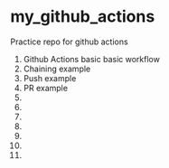 # my_github_actions
Practice repo for github actions

1. Github Actions basic basic workflow   
2. Chaining example
3. Push example
4. PR example
5. 
6.
7.
8.
9.
10.
11.
